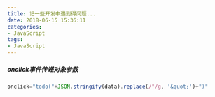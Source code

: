 ```yaml
---
title: 记一些开发中遇到得问题...
date: 2018-06-15 15:36:11
categories:
- JavaScript
tags:
- JavaScript
---
```

##### onclick事件传递对象参数
```JavaScript
onclick="todo("+JSON.stringify(data).replace(/"/g, '&quot;')+")"
```